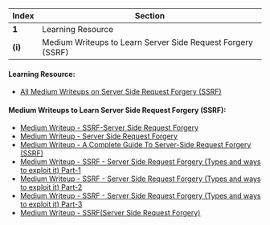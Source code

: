 Index | Section
---   | ---
**1** | Learning Resource
**(i)** | Medium Writeups to Learn Server Side Request Forgery (SSRF)





#### Learning Resource:

  * [All Medium Writeups on Server Side Request Forgery (SSRF)](https://infosecwriteups.com/tagged/ssrf)


#### Medium Writeups to Learn Server Side Request Forgery (SSRF): 

  * [Medium Writeup - SSRF-Server Side Request Forgery](https://medium.com/@briskinfosec/ssrf-server-side-request-forgery-ae44ec737cb8)
  * [Medium Writeup - Server Side Request Forgery](https://medium.com/cybersecurityservices/server-side-request-forgery-aashna-jain-bcc42aea0479)
  * [Medium Writeup - A Complete Guide To Server-Side Request Forgery (SSRF)](https://medium.com/purplebox/a-complete-guide-to-server-side-request-forgery-ssrf-58b1dbdd064e)
  * [Medium Writeup - SSRF - Server Side Request Forgery (Types and ways to exploit it) Part-1](https://medium.com/@madrobot/ssrf-server-side-request-forgery-types-and-ways-to-exploit-it-part-1-29d034c27978)
  * [Medium Writeup - SSRF - Server Side Request Forgery (Types and ways to exploit it) Part-2](https://medium.com/@madrobot/ssrf-server-side-request-forgery-types-and-ways-to-exploit-it-part-2-a085ec4332c0)
  * [Medium Writeup - SSRF - Server Side Request Forgery (Types and ways to exploit it) Part-3](https://medium.com/@madrobot/ssrf-server-side-request-forgery-types-and-ways-to-exploit-it-part-3-b0f5997e3739)
  * [Medium Writeup - SSRF(Server Side Request Forgery)](https://54m4ri74n.medium.com/ssrf-server-side-request-forgery-5131ffd61c3c)

